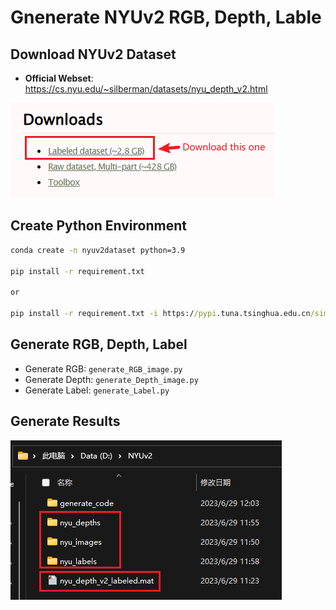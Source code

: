 <!--
 * @Author: SimonHanYANG SimonCK666@mail.163.com
 * @Date: 2023-06-29 12:01:26
 * @LastEditors: SimonHanYANG SimonCK666@mail.163.com
 * @LastEditTime: 2023-06-29 12:10:55
 * @FilePath: \generate_code\README.md
 * @Description: 这是默认设置,请设置`customMade`, 打开koroFileHeader查看配置 进行设置: https://github.com/OBKoro1/koro1FileHeader/wiki/%E9%85%8D%E7%BD%AE
-->
# Gnenerate NYUv2 RGB, Depth, Lable

## Download NYUv2 Dataset

- **Official Webset**: https://cs.nyu.edu/~silberman/datasets/nyu_depth_v2.html

![avatar](./pic/dataset.png)

## Create Python Environment

```cmd
conda create -n nyuv2dataset python=3.9

pip install -r requirement.txt

or

pip install -r requirement.txt -i https://pypi.tuna.tsinghua.edu.cn/simple

```

## Generate RGB, Depth, Label

- Generate RGB: `generate_RGB_image.py`
- Generate Depth: `generate_Depth_image.py`
- Generate Label: `generate_Label.py`

## Generate Results

![avatar](./pic/res.png)
